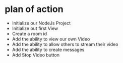 # plan of action

- Initialize our NodeJs Project
- Initialize out first View
- Create a room id
- Add the ability to view our own Video
- Add the ability to allow others to stream their video
- Add the ability to create messages
- Add Stop Video button
